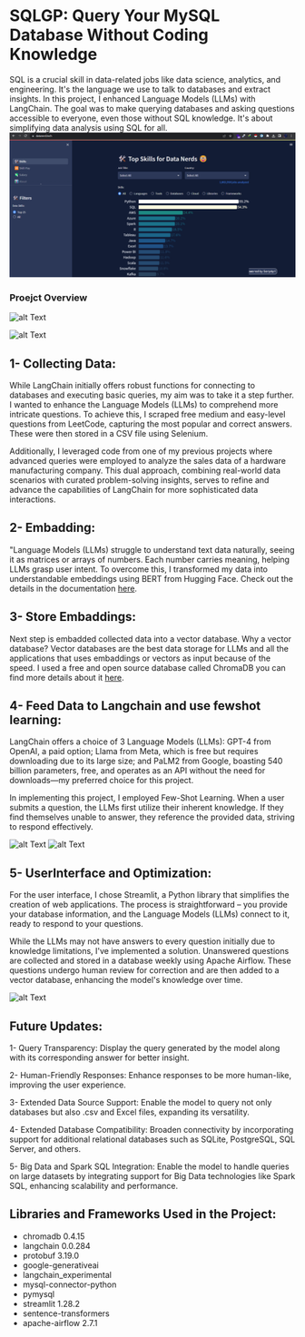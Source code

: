 # SQLGP: Query Your MySQL Database Without Coding Knowledge

SQL is a crucial skill in data-related jobs like data science, analytics, and engineering. It's the language we use to talk to databases and extract insights. In this project, I enhanced Language Models (LLMs) with LangChain. The goal was to make querying databases and asking questions accessible to everyone, even those without SQL knowledge. It's about simplifying data analysis using SQL for all.
<img src = "src/sql_demand.png"  width ="800"/>


### Proejct Overview
![alt Text](https://github.com/meysamraz/SQLGPT-langchain-ask-question-from-your-MYSQL-database/blob/master/src/demo_sqlgpt.gif)


![alt Text](https://github.com/meysamraz/SQLGPT-langchain-ask-question-from-your-MYSQL-database/blob/master/src/sqlgpt_project_map.png)

## 1- Collecting Data:
While LangChain initially offers robust functions for connecting to databases and executing basic queries, my aim was to take it a step further. I wanted to enhance the Language Models (LLMs) to comprehend more intricate questions. To achieve this, I scraped free medium and easy-level questions from LeetCode, capturing the most popular and correct answers. These were then stored in a CSV file using Selenium.

Additionally, I leveraged code from one of my previous projects where advanced queries were employed to analyze the sales data of a hardware manufacturing company. This dual approach, combining real-world data scenarios with curated problem-solving insights, serves to refine and advance the capabilities of LangChain for more sophisticated data interactions.

## 2- Embadding:
"Language Models (LLMs) struggle to understand text data naturally, seeing it as matrices or arrays of numbers. Each number carries meaning, helping LLMs grasp user intent. To overcome this, I transformed my data into understandable embeddings using BERT from Hugging Face. Check out the details in the documentation [here](https://python.langchain.com/docs/integrations/providers/huggingface).

## 3- Store Embaddings:
Next step is embadded collected data into a vector database. Why a vector database? Vector databases are the best data storage for LLMs and all the applications that uses embaddings or vectors as input because of the speed. I used a free and open source database called ChromaDB you can find more details about it [here](https://python.langchain.com/docs/integrations/vectorstores/chroma).

## 4- Feed Data to Langchain and use fewshot learning:
LangChain offers a choice of 3 Language Models (LLMs): GPT-4 from OpenAI, a paid option; Llama from Meta, which is free but requires downloading due to its large size; and PaLM2 from Google, boasting 540 billion parameters, free, and operates as an API without the need for downloads—my preferred choice for this project.

In implementing this project, I employed Few-Shot Learning. When a user submits a question, the LLMs first utilize their inherent knowledge. If they find themselves unable to answer, they reference the provided data, striving to respond effectively.

![alt Text](https://github.com/meysamraz/SQLGPT-langchain-ask-question-from-your-MYSQL-database/blob/master/src/test_sql_gpt.png)
![alt Text](https://github.com/meysamraz/SQLGPT-langchain-ask-question-from-your-MYSQL-database/blob/master/src/test_sql_gpt2.png)

## 5- UserInterface and Optimization:
For the user interface, I chose Streamlit, a Python library that simplifies the creation of web applications. The process is straightforward – you provide your database information, and the Language Models (LLMs) connect to it, ready to respond to your questions.

While the LLMs may not have answers to every question initially due to knowledge limitations, I've implemented a solution. Unanswered questions are collected and stored in a database weekly using Apache Airflow. These questions undergo human review for correction and are then added to a vector database, enhancing the model's knowledge over time.

![alt Text](https://github.com/meysamraz/SQLGPT-langchain-ask-question-from-your-MYSQL-database/blob/master/src/SQLGPT_demo.png)


## Future Updates: 

1- Query Transparency:
Display the query generated by the model along with its corresponding answer for better insight.

2- Human-Friendly Responses:
Enhance responses to be more human-like, improving the user experience.

3- Extended Data Source Support:
Enable the model to query not only databases but also .csv and Excel files, expanding its versatility.

4- Extended Database Compatibility:
Broaden connectivity by incorporating support for additional relational databases such as SQLite, PostgreSQL, SQL Server, and others.

5- Big Data and Spark SQL Integration:
Enable the model to handle queries on large datasets by integrating support for Big Data technologies like Spark SQL, enhancing scalability and performance.


## Libraries and Frameworks Used in the Project:
- chromadb 0.4.15
- langchain 0.0.284
- protobuf 3.19.0
- google-generativeai
- langchain_experimental
- mysql-connector-python
- pymysql
- streamlit 1.28.2
- sentence-transformers
- apache-airflow 2.7.1
